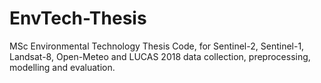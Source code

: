 # EnvTech-Thesis
MSc Environmental Technology Thesis Code, for Sentinel-2, Sentinel-1, Landsat-8, Open-Meteo and LUCAS 2018 data collection, preprocessing, modelling and evaluation. 
